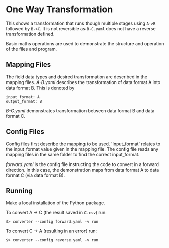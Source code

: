 # One Way Transformation

This shows a transformation that runs though multiple stages using
`A->B` followed by `B->C`. It is not reversible as `B-C.yaml` does
not have a reverse transformation defined.

Basic maths operations are used to demonstrate the structure and operation of the files and program.


## Mapping Files
The field data types and desired transformation are described in the mapping files.
*A-B.yaml* describes the transformation of data format A into data format B.
This is denoted by 
```
input_format: A
output_format: B
```

*B-C.yaml* demonstrates transformation between data format B and data format C.


## Config Files
Config files first describe the mapping to be used. 
'Input_format' relates to the input_format value given in the mapping file. The config file reads any mapping files in the same folder to find the correct input_format.

*forward.yaml* is the config file instructing the code to convert in a forward direction. In this case, the demonstration maps from data format A to data format C (via data format B).




## Running

Make a local installation of the Python package.

To convert A -> C (the result saved in `C.csv`) run:

```
$> converter --config forward.yaml -v run
```

To convert C -> A (resulting in an error) run:

```
$> converter --config reverse.yaml -v run
```
